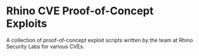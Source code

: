 # Rhino CVE Proof-of-Concept Exploits
A collection of proof-of-concept exploit scripts written by the team at Rhino Security Labs for various CVEs.